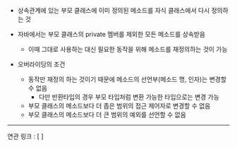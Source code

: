 - 상속관계에 있는 부모 클래스에 이미 정의된 메소드를 자식 클래스에서 다시 정의하는 것
- 자바에서는 부모 클래스의 private 멤버를 제외한 모든 메소드를 상속받음
	- 이때 그대로 사용하는 대신 필요한 동작을 위해 메소드를 재정의하는 것이 가능

- 오버라이딩의 조건
	- 동작만 재정의 하는 것이기 때문에 메소드의 선언부(메소드 명, 인자)는 변경할 수 없음
		- 다만 반환타입의 경우 부모 타입처럼 변환 가능한 타입으로는 변경 가능
	- 부모 클래스의 메소드보다 더 좁은 범위의 접근 제어자로 변경할 수 없음
	- 부모 클래스의 메소드보다 더 큰 범위의 예외를 선언할 수 없음






---
연관 링크 : [ ]
